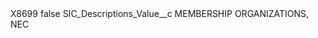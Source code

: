 <?xml version="1.0" encoding="UTF-8"?>
<CustomMetadata xmlns="http://soap.sforce.com/2006/04/metadata" xmlns:xsi="http://www.w3.org/2001/XMLSchema-instance" xmlns:xsd="http://www.w3.org/2001/XMLSchema">
    <label>X8699</label>
    <protected>false</protected>
    <values>
        <field>SIC_Descriptions_Value__c</field>
        <value xsi:type="xsd:string">MEMBERSHIP ORGANIZATIONS, NEC</value>
    </values>
</CustomMetadata>
